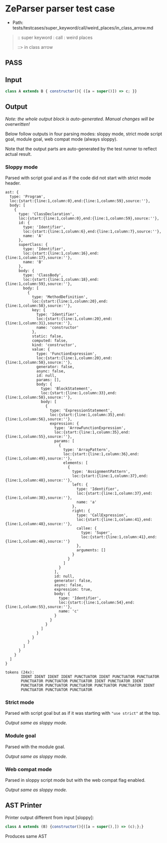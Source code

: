 # ZeParser parser test case

- Path: tests/testcases/super_keyword/call/weird_places/in_class_arrow.md

> :: super keyword : call : weird places
>
> ::> in class arrow
## PASS

## Input

`````js
class A extends B { constructor(){ ([a = super()]) => c; }}
`````

## Output

_Note: the whole output block is auto-generated. Manual changes will be overwritten!_

Below follow outputs in four parsing modes: sloppy mode, strict mode script goal, module goal, web compat mode (always sloppy).

Note that the output parts are auto-generated by the test runner to reflect actual result.

### Sloppy mode

Parsed with script goal and as if the code did not start with strict mode header.

`````
ast: {
  type: 'Program',
  loc:{start:{line:1,column:0},end:{line:1,column:59},source:''},
  body: [
    {
      type: 'ClassDeclaration',
      loc:{start:{line:1,column:0},end:{line:1,column:59},source:''},
      id: {
        type: 'Identifier',
        loc:{start:{line:1,column:6},end:{line:1,column:7},source:''},
        name: 'A'
      },
      superClass: {
        type: 'Identifier',
        loc:{start:{line:1,column:16},end:{line:1,column:17},source:''},
        name: 'B'
      },
      body: {
        type: 'ClassBody',
        loc:{start:{line:1,column:18},end:{line:1,column:59},source:''},
        body: [
          {
            type: 'MethodDefinition',
            loc:{start:{line:1,column:20},end:{line:1,column:58},source:''},
            key: {
              type: 'Identifier',
              loc:{start:{line:1,column:20},end:{line:1,column:31},source:''},
              name: 'constructor'
            },
            static: false,
            computed: false,
            kind: 'constructor',
            value: {
              type: 'FunctionExpression',
              loc:{start:{line:1,column:20},end:{line:1,column:58},source:''},
              generator: false,
              async: false,
              id: null,
              params: [],
              body: {
                type: 'BlockStatement',
                loc:{start:{line:1,column:33},end:{line:1,column:58},source:''},
                body: [
                  {
                    type: 'ExpressionStatement',
                    loc:{start:{line:1,column:35},end:{line:1,column:56},source:''},
                    expression: {
                      type: 'ArrowFunctionExpression',
                      loc:{start:{line:1,column:35},end:{line:1,column:55},source:''},
                      params: [
                        {
                          type: 'ArrayPattern',
                          loc:{start:{line:1,column:36},end:{line:1,column:49},source:''},
                          elements: [
                            {
                              type: 'AssignmentPattern',
                              loc:{start:{line:1,column:37},end:{line:1,column:48},source:''},
                              left: {
                                type: 'Identifier',
                                loc:{start:{line:1,column:37},end:{line:1,column:38},source:''},
                                name: 'a'
                              },
                              right: {
                                type: 'CallExpression',
                                loc:{start:{line:1,column:41},end:{line:1,column:48},source:''},
                                callee: {
                                  type: 'Super',
                                  loc:{start:{line:1,column:41},end:{line:1,column:46},source:''}
                                },
                                arguments: []
                              }
                            }
                          ]
                        }
                      ],
                      id: null,
                      generator: false,
                      async: false,
                      expression: true,
                      body: {
                        type: 'Identifier',
                        loc:{start:{line:1,column:54},end:{line:1,column:55},source:''},
                        name: 'c'
                      }
                    }
                  }
                ]
              }
            }
          }
        ]
      }
    }
  ]
}

tokens (24x):
       IDENT IDENT IDENT IDENT PUNCTUATOR IDENT PUNCTUATOR PUNCTUATOR
       PUNCTUATOR PUNCTUATOR PUNCTUATOR IDENT PUNCTUATOR IDENT
       PUNCTUATOR PUNCTUATOR PUNCTUATOR PUNCTUATOR PUNCTUATOR IDENT
       PUNCTUATOR PUNCTUATOR PUNCTUATOR
`````

### Strict mode

Parsed with script goal but as if it was starting with `"use strict"` at the top.

_Output same as sloppy mode._

### Module goal

Parsed with the module goal.

_Output same as sloppy mode._

### Web compat mode

Parsed in sloppy script mode but with the web compat flag enabled.

_Output same as sloppy mode._

## AST Printer

Printer output different from input [sloppy]:

````js
class A extends (B) {constructor(){([a = super(),]) => (c);};}
````

Produces same AST
